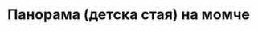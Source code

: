 ---
layout: panorama
parent: '/projects/private/dolinata-na-loara'
image: 'http://hub.acherno.com/svn/dolinata-na-loara/Site/Panorami/Mimi_Atanasova_Panorama_Detska_Momche.jpg'
title: 'Панорама (детска стая) на момче'
sitemap: false
---